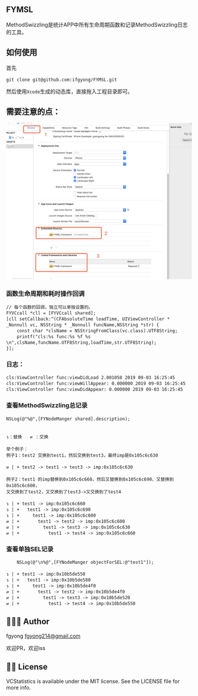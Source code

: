 FYMSL
-------------

MethodSwizzling是统计APP中所有生命周期函数和记录MethodSwizzling日志的工具。

如何使用
-------------
首先

```
git clone git@github.com:ifgyong/FYMSL.git
```

然后使用`Xcode`生成的动态库，直接拖入工程目录即可。

需要注意的点：
-----
![](./jd.png)

### 函数生命周期和耗时操作回调
```
// 每个函数的回调，独立可以单独设置的。
FYVCcall *cll = [FYVCcall shared];
[cll setCallback:^(CFAbsoluteTime loadTime, UIViewController * _Nonnull vc, NSString * _Nonnull funcName,NSString *str) {
	const char *clsName = NSStringFromClass(vc.class).UTF8String;
	printf("cls:%s func:%s %f %s \n",clsName,funcName.UTF8String,loadTime,str.UTF8String);
}];
```

### 日志：

```
cls:ViewController func:viewDidLoad 2.001058 2019 09-03 16:25:45 
cls:ViewController func:viewWillAppear: 0.000000 2019 09-03 16:25:45 
cls:ViewController func:viewDidAppear: 0.000000 2019 09-03 16:25:45 
```
### 查看**MethodSwizzling**总记录
```
NSLog(@"%@",[FYNodeManger shared].description);


↴：替换   ⇄ ：交换

举个例子：
例子1：test2 交换到test1，然后交换到test3，最终imp是0x105c6c630

⇄ | + test2 -> test1 -> test3 -> imp:0x105c6c630

例子2：test1 的imp替换到0x105c6c660，然后又替换到0x105c6c690，又替换到0x105c6c600，
又交换到了test2，又交换到了test3->又交换到了test4

↴ | + test1 -> imp:0x105c6c660
↴ | +   test1 -> imp:0x105c6c690 
↴ | +     test1 -> imp:0x105c6c600
⇄ | +       test1 -> test2 -> imp:0x105c6c600
⇄ | +         test1 -> test3 -> imp:0x105c6c630
⇄ | +           test1 -> test4 -> imp:0x105c6c660
```

### 查看单独SEL记录
```
	NSLog(@"\n%@",[FYNodeManger objectForSEL:@"test1"]);
  
↴ | + test1 -> imp:0x10b5de550 
↴ | +   test1 -> imp:0x10b5de580 
↴ | +     test1 -> imp:0x10b5de4f0 
⇄ | +       test1 -> test2 -> imp:0x10b5de4f0 
⇄ | +         test1 -> test3 -> imp:0x10b5de520 
⇄ | +           test1 -> test4 -> imp:0x10b5de550
```



👨🏻‍💻 Author
-------------
fgyong fgyong214@gmail.com

欢迎PR，欢迎iss

👮🏻 License
-------------

VCStatistics is available under the MIT license. See the LICENSE file for more info.
